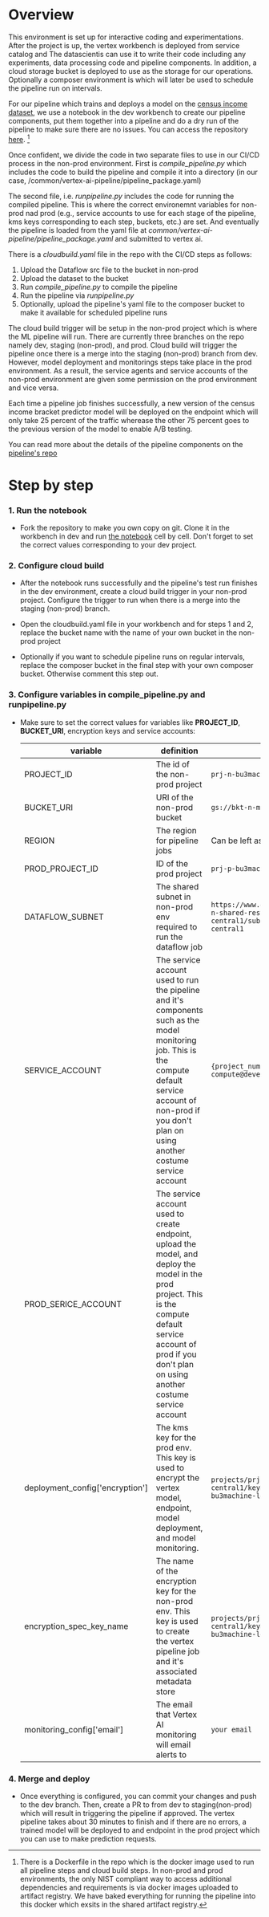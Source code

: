 # Overview
This environment is set up for interactive coding and experimentations. After the project is up, the vertex workbench is deployed from service catalog and The datascientis can use it to write their code including any experiments, data processing code and pipeline components. In addition, a cloud storage bucket is deployed to use as the storage for our operations. Optionally a composer environment is which will later be used to schedule the pipeline run on intervals.

For our pipeline which trains and deploys a model on the [census income dataset](https://archive.ics.uci.edu/dataset/20/census+income), we use a notebook in the dev workbench to create our pipeline components, put them together into a pipeline and do a dry run of the pipeline to make sure there are no issues. You can access the repository [here](https://github.com/badal-io/vertexpipeline-promotion.git). [^1]

[^1]: There is a Dockerfile in the repo which is the docker image used to run all pipeline steps and cloud build steps. In non-prod and prod environments, the only NIST compliant way to access additional dependencies and requirements is via docker images uploaded to artifact registry. We have baked everything for running the pipeline into this docker which exsits in the shared artifact registry.

Once confident, we divide the code in two separate files to use in our CI/CD process in the non-prod environment. First is *compile_pipeline.py* which includes the code to build the pipeline and compile it into a directory (in our case, /common/vertex-ai-pipeline/pipeline_package.yaml)

The second file, i.e. *runpipeline.py* includes the code for running the compiled pipeline. This is where the correct environemnt variables for non-prod nad prod (e.g., service accounts to use for each stage of the pipeline, kms keys corresponding to each step, buckets, etc.) are set. And eventually the pipeline is loaded from the yaml file at *common/vertex-ai-pipeline/pipeline_package.yaml* and submitted to vertex ai.


There is a *cloudbuild.yaml* file in the repo with the CI/CD steps as follows:

1. Upload the Dataflow src file to the bucket in non-prod
2. Upload the dataset to the bucket
3. Run *compile_pipeline.py* to compile the pipeline
4. Run the pipeline via *runpipeline.py*
5. Optionally, upload the pipeline's yaml file to the composer bucket to make it available for scheduled pipeline runs

The cloud build trigger will be setup in the non-prod project which is where the ML pipeline will run. There are currently three branches on the repo namely dev, staging (non-prod), and prod. Cloud build will trigger the pipeline once there is a merge into the staging (non-prod) branch from dev. However, model deployment and monitorings steps take place in the prod environment. As a result, the service agents and service accounts of the non-prod environment are given some permission on the prod environment and vice versa.

Each time a pipeline job finishes successfully, a new version of the census income bracket predictor model will be deployed on the endpoint which will only take 25 percent of the traffic wherease the other 75 percent goes to the previous version of the model to enable A/B testing.

You can read more about the details of the pipeline components on the [pipeline's repo](https://github.com/badal-io/vertexpipeline-promotion/tree/dev?tab=readme-ov-file#use-case)

# Step by step
### 1. Run the notebook 
- Fork the repository to make you own copy on git. Clone it in the workbench in dev and run [the notebook](https://github.com/badal-io/vertexpipeline-promotion/blob/dev/census_pipeline.ipynb) cell by cell. Don't forget to set the correct values corresponding to your dev project.

### 2. Configure cloud build
- After the notebook runs successfully and the pipeline's test run finishes in the dev environment, create a cloud build trigger in your non-prod project. Configure the trigger to run when there is a merge into the staging (non-prod) branch. 

- Open the cloudbuild.yaml file in your workbench and for steps 1 and 2, replace the bucket name with the name of your own bucket in the non-prod project

- Optionally if you want to schedule pipeline runs on regular intervals, replace the composer bucket in the final step with your own composer bucket. Otherwise comment this step out.

### 3. Configure variables in compile_pipeline.py and runpipeline.py
- Make sure to set the correct values for variables like **PROJECT_ID**, **BUCKET_URI**, encryption keys and service accounts:

    |variable|definition|example value|
    |--------|----------|-----|
    |PROJECT_ID|The id of the non-prod project|`prj-n-bu3machine-learning-98j2`|
    |BUCKET_URI|URI of the non-prod bucket|`gs://bkt-n-ml-storage-snds`|
    |REGION|The region for pipeline jobs|Can be left as default `us-central1`|
    |PROD_PROJECT_ID|ID of the prod project|`prj-p-bu3machine-learning-98j2`|
    |DATAFLOW_SUBNET|The shared subnet in non-prod env required to run the dataflow job|`https://www.googleapis.com/compute/v1/projects/prj-n-shared-restricted-souc/regions/us-central1/subnetworks/sb-n-shared-restricted-us-central1`|
    |SERVICE_ACCOUNT|The service account used to run the pipeline and it's components such as the model monitoring job. This is the compute default service account of non-prod if you don't plan on using another costume service account|`{project_number}-compute@developer.gserviceaccount.com`|
    |PROD_SERICE_ACCOUNT|The service account used to create endpoint, upload the model, and deploy the model in the prod project. This is the compute default service account of prod if you don't plan on using another costume service account||
    |deployment_config['encryption']|The kms key for the prod env. This key is used to encrypt the vertex model, endpoint, model deployment, and model monitoring.|`projects/prj-p-kms-we3s/locations/us-central1/keyRings/sample-keyring/cryptoKeys/prj-p-bu3machine-learning`|
    |encryption_spec_key_name|The name of the encryption key for the non-prod env. This key is used to create the vertex pipeline job and it's associated metadata store|`projects/prj-n-kms-we3s/locations/us-central1/keyRings/sample-keyring/cryptoKeys/prj-n-bu3machine-learning`|
    |monitoring_config['email']|The email that Vertex AI monitoring will email alerts to|`your email`|
    
### 4. Merge and deploy
- Once everything is configured, you can commit your changes and push to the dev branch. Then, create a PR to from dev to staging(non-prod) which will result in triggering the pipeline if approved. The vertex pipeline takes about 30 minutes to finish and if there are no errors, a trained model will be deployed to and endpoint in the prod project which you can use to make prediction requests.